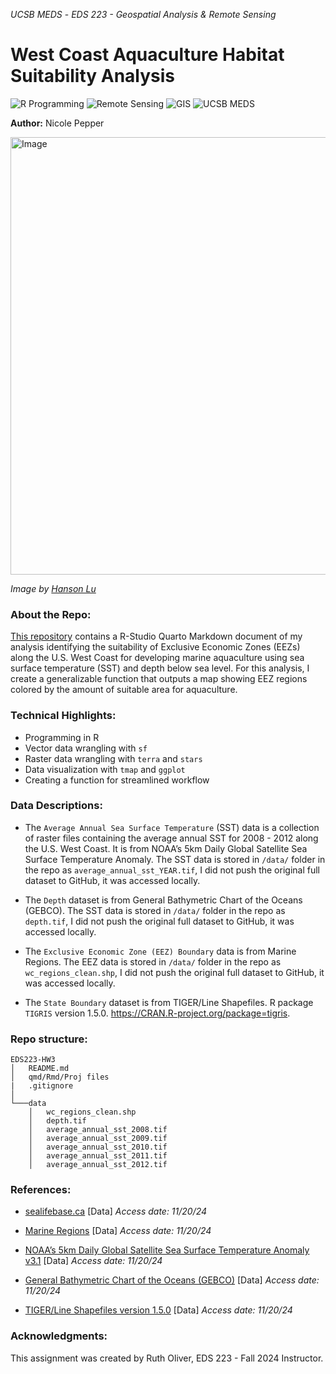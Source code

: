 *UCSB MEDS* - *EDS 223 - Geospatial Analysis &amp; Remote Sensing*


# West Coast Aquaculture Habitat Suitability Analysis

![R Programming](https://img.shields.io/badge/R_Programming-cornflowerblue?style=for-the-badge&logo=R) ![Remote Sensing](https://img.shields.io/badge/Remote_Sensing-green?style=for-the-badge) ![GIS](https://img.shields.io/badge/GIS-purple?style=for-the-badge)  ![UCSB MEDS](https://img.shields.io/badge/UCSB%20MEDS-blue?style=for-the-badge) 

**Author:** Nicole Pepper

<div style="text-align: left;">
  <img src="https://eds-223-geospatial.github.io/assignments/images/aquaculture.jpg" alt="Image" width="700">

*Image by [Hanson Lu](https://unsplash.com/photos/aerial-photography-of-white-frames-on-top-of-water-eUfnha6ev9g)*

### About the Repo:

[This repository](https://github.com/nicolelpepper/EDS223-aquaculture-habitat-suitability) contains a R-Studio Quarto Markdown document of my analysis identifying the suitability of Exclusive Economic Zones (EEZs) along the U.S. West Coast for developing marine aquaculture using sea surface temperature (SST) and depth below sea level. For this analysis, I create a generalizable function that outputs a map showing EEZ regions colored by the amount of suitable area for aquaculture.

### Technical Highlights:
- Programming in R
- Vector data wrangling with `sf`
- Raster data wrangling with `terra` and `stars`
- Data visualization with `tmap` and `ggplot`
- Creating a function for streamlined workflow

### Data Descriptions:

- The `Average Annual Sea Surface Temperature` (SST) data is a collection of raster files containing the average annual SST for 2008 - 2012 along the U.S. West Coast. It is from NOAA’s 5km Daily Global Satellite Sea Surface Temperature Anomaly. The SST data is stored in `/data/` folder in the repo as `average_annual_sst_YEAR.tif`, I did not push the original full dataset to GitHub, it was accessed locally.
  
- The `Depth` dataset is from General Bathymetric Chart of the Oceans (GEBCO). The SST data is stored in `/data/` folder in the repo as `depth.tif`, I did not push the original full dataset to GitHub, it was accessed locally.

- The `Exclusive Economic Zone (EEZ) Boundary` data is from Marine Regions.  The EEZ data is stored in `/data/` folder in the repo as `wc_regions_clean.shp`, I did not push the original full dataset to GitHub, it was accessed locally.

- The `State Boundary` dataset is from TIGER/Line Shapefiles. R package `TIGRIS` version 1.5.0. https://CRAN.R-project.org/package=tigris.
  
### Repo structure:

```
EDS223-HW3
│   README.md
│   qmd/Rmd/Proj files
|   .gitignore
│
└───data
    │   wc_regions_clean.shp
    │   depth.tif
    │   average_annual_sst_2008.tif
    │   average_annual_sst_2009.tif
    │   average_annual_sst_2010.tif
    │   average_annual_sst_2011.tif
    │   average_annual_sst_2012.tif
```

### References:

- [sealifebase.ca](https://www.sealifebase.ca/search.php) [Data] *Access date: 11/20/24*

- [Marine Regions](https://www.marineregions.org/eez.php) [Data] *Access date: 11/20/24*

- [NOAA’s 5km Daily Global Satellite Sea Surface Temperature Anomaly v3.1](https://coralreefwatch.noaa.gov/product/5km/index_5km_ssta.php) [Data] *Access date: 11/20/24*

- [General Bathymetric Chart of the Oceans (GEBCO)](https://www.gebco.net/data_and_products/gridded_bathymetry_data/#area) [Data] *Access date: 11/20/24*

- [TIGER/Line Shapefiles version 1.5.0](https://CRAN.R-project.org/package=tigris) [Data] *Access date: 11/20/24*


### Acknowledgments:

This assignment was created by Ruth Oliver, EDS 223 - Fall 2024 Instructor.
